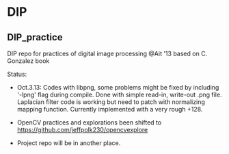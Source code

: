 DIP
===

DIP_practice
---
DIP repo for practices of digital image processing @Ait '13
based on C. Gonzalez book

Status:  

+	Oct.3.13: Codes with libpng, some problems might be fixed by including '-lpng' flag during compile. Done with simple read-in, write-out .png file. 
		Laplacian filter code is working but need to patch with normalizing mapping function. Currently implemented with a very rough +128. 

+	OpenCV practices and explorations been shifted to https://github.com/jeffpolk230/opencvexplore
+	Project repo will be in another place.
